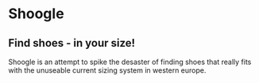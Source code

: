 Shoogle
=======
Find shoes  - in your size!
-------

Shoogle is an attempt to spike the desaster of finding shoes 
that really fits with the unuseable current sizing system in 
western europe.


 